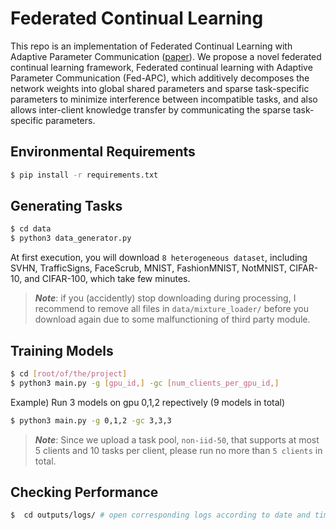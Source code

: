 # Federated Continual Learning

This repo is an implementation of Federated Continual Learning with Adaptive Parameter Communication ([paper](https://arxiv.org/abs/2003.03196)). We propose a novel federated continual learning framework, Federated continual learning with Adaptive Parameter Communication (Fed-APC), which additively decomposes the network weights into global shared parameters and sparse task-specific parameters to minimize interference between incompatible tasks, and also allows inter-client knowledge transfer by communicating the sparse task-specific parameters.

## Environmental Requirements
```bash
$ pip install -r requirements.txt
```

## Generating Tasks
```bash
$ cd data
$ python3 data_generator.py
```
At first execution, you will download `8 heterogeneous dataset`, including SVHN, TrafficSigns, FaceScrub, MNIST, FashionMNIST, NotMNIST, CIFAR-10, and CIFAR-100, which take few minutes. 
> ***Note***: if you (accidently) stop downloading during processing, I recommend to remove all files in `data/mixture_loader/` before you download again due to some malfunctioning of third party module.

## Training Models
```bash
$ cd [root/of/the/project]
$ python3 main.py -g [gpu_id,] -gc [num_clients_per_gpu_id,]
```
Example) Run 3 models on gpu 0,1,2 repectively (9 models in total)
```bash
$ python3 main.py -g 0,1,2 -gc 3,3,3
```
> ***Note***: Since we upload a task pool, `non-iid-50`, that supports at most 5 clients and 10 tasks per client, please run no more than `5 clients` in total.

## Checking Performance
```bash
$  cd outputs/logs/ # open corresponding logs according to date and time 
```
